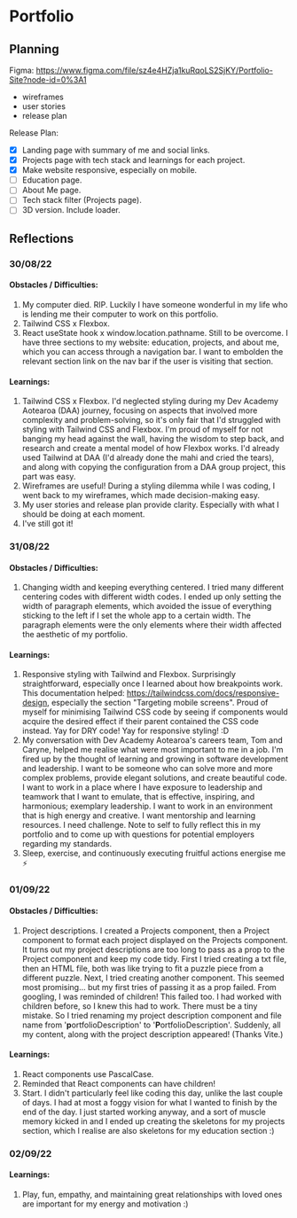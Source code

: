 # Portfolio

## Planning
Figma: https://www.figma.com/file/sz4e4HZja1kuRqoLS2SjKY/Portfolio-Site?node-id=0%3A1
  - wireframes
  - user stories
  - release plan
  
Release Plan:
- [X] Landing page with summary of me and social links.
- [X] Projects page with tech stack and learnings for each project.
- [X] Make website responsive, especially on mobile.
- [ ] Education page.
- [ ] About Me page.
- [ ] Tech stack filter (Projects page).
- [ ] 3D version. Include loader.

## Reflections
### 30/08/22
#### Obstacles / Difficulties: 
1. My computer died. RIP. Luckily I have someone wonderful in my life who is lending me their computer to work on this portfolio.
2. Tailwind CSS x Flexbox.
3. React useState hook x window.location.pathname. Still to be overcome. I have three sections to my website: education, projects, and about me, which you can access through a navigation bar. I want to embolden the relevant section link on the nav bar if the user is visiting that section.

#### Learnings:
1. Tailwind CSS x Flexbox. I'd neglected styling during my Dev Academy Aotearoa (DAA) journey, focusing on aspects that involved more complexity and problem-solving, so it's only fair that I'd struggled with styling with Tailwind CSS and Flexbox. I'm proud of myself for not banging my head against the wall, having the wisdom to step back, and research and create a mental model of how Flexbox works. I'd already used Tailwind at DAA (I'd already done the mahi and cried the tears), and along with copying the configuration from a DAA group project, this part was easy.
2. Wireframes are useful! During a styling dilemma while I was coding, I went back to my wireframes, which made decision-making easy.
3. My user stories and release plan provide clarity. Especially with what I should be doing at each moment.
4. I've still got it!

### 31/08/22
#### Obstacles / Difficulties:
1. Changing width and keeping everything centered. I tried many different centering codes with different width codes. I ended up only setting the width of paragraph elements, which avoided the issue of everything sticking to the left if I set the whole app to a certain width. The paragraph elements were the only elements where their width affected the aesthetic of my portfolio.

#### Learnings:
1. Responsive styling with Tailwind and Flexbox. Surprisingly straightforward, especially once I learned about how breakpoints work. This documentation helped: https://tailwindcss.com/docs/responsive-design, especially the section "Targeting mobile screens". Proud of myself for minimising Tailwind CSS code by seeing if components would acquire the desired effect if their parent contained the CSS code instead. Yay for DRY code! Yay for responsive styling! :D
2. My conversation with Dev Academy Aotearoa's careers team, Tom and Caryne, helped me realise what were most important to me in a job. I'm fired up by the thought of learning and growing in software development and leadership. I want to be someone who can solve more and more complex problems, provide elegant solutions, and create beautiful code. I want to work in a place where I have exposure to leadership and teamwork that I want to emulate, that is effective, inspiring, and harmonious; exemplary leadership. I want to work in an environment that is high energy and creative. I want mentorship and learning resources. I need challenge. Note to self to fully reflect this in my portfolio and to come up with questions for potential employers regarding my standards.
3. Sleep, exercise, and continuously executing fruitful actions energise me ⚡

### 01/09/22
#### Obstacles / Difficulties:
1. Project descriptions. I created a Projects component, then a Project component to format each project displayed on the Projects component. It turns out my project descriptions are too long to pass as a prop to the Project component and keep my code tidy. First I tried creating a txt file, then an HTML file, both was like trying to fit a puzzle piece from a different puzzle. Next, I tried creating another component. This seemed most promising... but my first tries of passing it as a prop failed. From googling, I was reminded of children! This failed too. I had worked with children before, so I knew this had to work. There must be a tiny mistake. So I tried renaming my project description component and file name from '**p**ortfolioDescription' to '**P**ortfolioDescription'. Suddenly, all my content, along with the project description appeared! (Thanks Vite.)

#### Learnings:
1. React components use PascalCase.
2. Reminded that React components can have children!
3. Start. I didn't particularly feel like coding this day, unlike the last couple of days. I had at most a foggy vision for what I wanted to finish by the end of the day. I just started working anyway, and a sort of muscle memory kicked in and I ended up creating the skeletons for my projects section, which I realise are also skeletons for my education section :)

### 02/09/22
#### Learnings:
1. Play, fun, empathy, and maintaining great relationships with loved ones are important for my energy and motivation :) 
